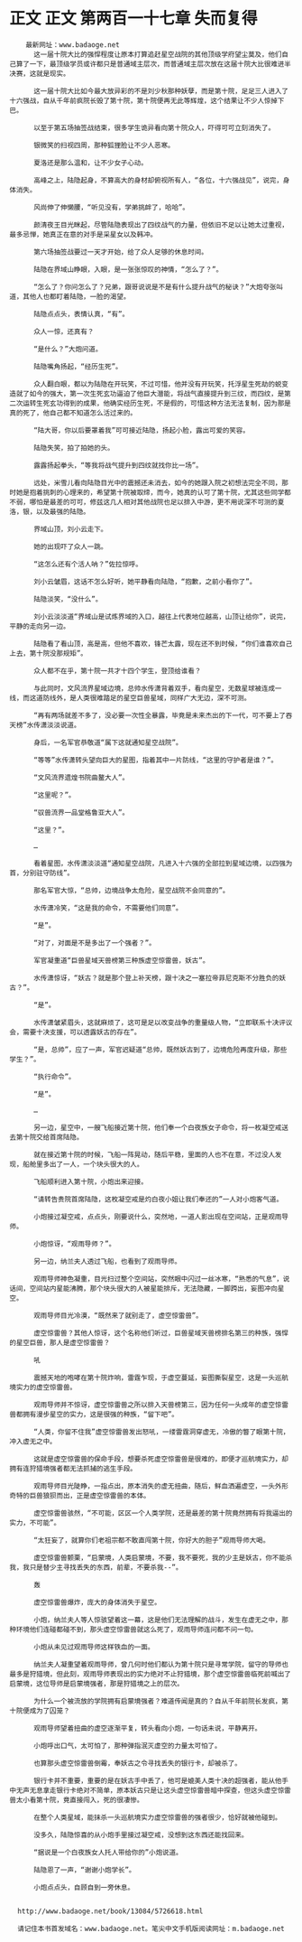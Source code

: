 # 正文 正文 第两百一十七章 失而复得
        最新网址：www.badaoge.net
          这一届十院大比的强悍程度让原本打算追赶星空战院的其他顶级学府望尘莫及，他们自己算了一下，最顶级学员或许都只是普通域主层次，而普通域主层次放在这届十院大比很难进半决赛，这就是现实。
      
          这一届十院大比如今最大放异彩的不是刘少秋那种妖孽，而是第十院，足足三人进入了十六强战，自从千年前疯院长毁了第十院，第十院便再无此等辉煌，这个结果让不少人惊掉下巴。
      
          以至于第五场抽签战结束，很多学生诡异看向第十院众人，吓得可可立刻消失了。
      
          银微笑的扫视四周，那种狐狸脸让不少人恶寒。
      
          夏洛还是那么温和，让不少女子心动。
      
          高峰之上，陆隐起身，不算高大的身材却俯视所有人，“各位，十六强战见”，说完，身体消失。
      
          风尚伸了伸懒腰，“听见没有，学弟挑衅了，哈哈”。
      
          颜清夜王目光眯起，尽管陆隐表现出了四纹战气的力量，但依旧不足以让她太过重视，最多忌惮，她真正在意的对手是采星女以及韩冲。
      
          第六场抽签战要过一天才开始，给了众人足够的休息时间。
      
          陆隐在界域山睁眼，入眼，是一张张惊叹的神情，“怎么了？”。
      
          “怎么了？你问怎么了？兄弟，跟哥说说是不是有什么提升战气的秘诀？”大炮夸张叫道，其他人也都盯着陆隐，一脸的渴望。
      
          陆隐点点头，表情认真，“有”。
      
          众人一惊，还真有？
      
          “是什么？”大炮问道。
      
          陆隐嘴角扬起，“经历生死”。
      
          众人翻白眼，都以为陆隐在开玩笑，不过可惜，他并没有开玩笑，托浮星生死劫的蜕变造就了如今的强大，第一次生死玄功逼迫了他巨大潜能，将战气直接提升到三纹，而四纹，是第二次运转生死玄功得到的成果，他确实经历生死，不是假的，可惜这种方法无法复制，因为那是真的死了，他自己都不知道怎么活过来的。
      
          “陆大哥，你以后要罩着我”可可接近陆隐，扬起小脸，露出可爱的笑容。
      
          陆隐失笑，拍了拍她的头。
      
          露露扬起拳头，“等我将战气提升到四纹就找你比一场”。
      
          远处，米雪儿看向陆隐目光中的震撼还未消去，如今的她跟入院之初想法完全不同，那时她是抱着挑刺的心理来的，希望第十院被取缔，而今，她真的认可了第十院，尤其这些同学都不弱，哪怕是最差的可可，修兹这几人相对其他战院也足以排入中游，更不用说深不可测的夏洛，银，以及最强的陆隐。
      
          界域山顶，刘小云走下。
      
          她的出现吓了众人一跳。
      
          “这怎么还有个活人呐？”佐拉惊呼。
      
          刘小云皱眉，这话不怎么好听，她平静看向陆隐，“抱歉，之前小看你了”。
      
          陆隐淡笑，“没什么”。
      
          刘小云淡淡道“界域山是试炼界域的入口，越往上代表地位越高，山顶让给你”，说完，平静的走向另一边。
      
          陆隐看了看山顶，高是高，但他不喜欢，锋芒太露，现在还不到时候，“你们谁喜欢自己上去，第十院没那规矩”。
      
          众人都不在乎，第十院一共才十四个学生，登顶给谁看？
      
          与此同时，文风流界星域边境，总帅水传潇背着双手，看向星空，无数星球被连成一线，而这道防线外，是人类很难踏足的星空巨兽星域，同样广大无边，深不可测。
      
          “再有两场就差不多了，没必要一次性全暴露，毕竟是未来杰出的下一代，可不要上了吞天榜”水传潇淡淡说道。
      
          身后，一名军官恭敬道“属下这就通知星空战院”。
      
          “等等”水传潇转头望向巨大的星图，指着其中一片防线，“这里的守护者是谁？”。
      
          “文风流界遗煌书院曲鳌大人”。
      
          “这里呢？”。
      
          “驭兽流界一品堂格鲁亚大人”。
      
          “这里？”。
      
          …
      
          看着星图，水传潇淡淡道“通知星空战院，凡进入十六强的全部拉到星域边境，以四强为首，分别驻守防线”。
      
          那名军官大惊，“总帅，边境战争太危险，星空战院不会同意的”。
      
          水传潇冷笑，“这是我的命令，不需要他们同意”。
      
          “是”。
      
          “对了，对面是不是多出了一个强者？”。
      
          军官凝重道“巨兽星域天兽榜第三种族虚空惊雷兽，妖古”。
      
          水传潇惊讶，“妖古？就是那个登上补天榜，跟十决之一塞拉帝菲尼克斯不分胜负的妖古？”。
      
          “是”。
      
          水传潇皱紧眉头，这就麻烦了，这可是足以改变战争的重量级人物，“立即联系十决评议会，需要十决支援，可以透露妖古的存在”。
      
          “是，总帅”，应了一声，军官迟疑道“总帅，既然妖古到了，边境危险再度升级，那些学生？”。
      
          “执行命令”。
      
          “是”。
      
          …
      
          另一边，星空中，一艘飞船接近第十院，他们奉一个白夜族女子命令，将一枚凝空戒送去第十院交给首席陆隐。
      
          就在接近第十院的时候，飞船一阵晃动，随后平稳，里面的人也不在意，不过没人发现，船舱里多出了一人，一个块头很大的人。
      
          飞船顺利进入第十院，小炮出来迎接。
      
          “请转告贵院首席陆隐，这枚凝空戒是灼白夜小姐让我们奉还的”一人对小炮客气道。
      
          小炮接过凝空戒，点点头，刚要说什么，突然地，一道人影出现在空间站，正是观雨导师。
      
          小炮惊讶，“观雨导师？”。
      
          另一边，纳兰夫人透过飞船，也看到了观雨导师。
      
          观雨导师神色凝重，目光扫过整个空间站，突然眼中闪过一丝冰寒，“熟悉的气息”，说话间，空间站内星能沸腾，那个块头很大的人被星能排斥，无法隐藏，一脚跨出，妄图冲向星空。
      
          观雨导师目光冷漠，“既然来了就别走了，虚空惊雷兽”。
      
          虚空惊雷兽？其他人惊讶，这个名称他们听过，巨兽星域天兽榜排名第三的种族，强悍的星空巨兽，那人是虚空惊雷兽？
      
          吼
      
          震撼天地的咆哮在第十院炸响，雷霆乍现，于虚空蔓延，妄图撕裂星空，这是一头巡航境实力的虚空惊雷兽。
      
          观雨导师并不惊讶，虚空惊雷兽之所以排入天兽榜第三，因为任何一头成年的虚空惊雷兽都拥有漫步星空的实力，这是很强的种族，“留下吧”。
      
          “人类，你留不住我”虚空惊雷兽发出怒吼，一缕雷霆洞穿虚无，冷傲的瞥了眼第十院，冲入虚无之中。
      
          这就是虚空惊雷兽的保命手段，想要杀死虚空惊雷兽是很难的，即便才巡航境实力，却拥有连狩猎境强者都无法抓捕的逃生手段。
      
          观雨导师目光陡睁，一指点出，原本消失的虚无扭曲，随后，鲜血洒遍虚空，一头外形奇特的巨兽狼狈而出，正是虚空惊雷兽的本体。
      
          虚空惊雷兽骇然，“不可能，区区一个人类学院，还是最差的第十院竟然拥有将我逼出的实力，不可能”。
      
          “太狂妄了，就算你们老祖宗都不敢直闯第十院，你好大的胆子”观雨导师大喝。
      
          虚空惊雷兽颤栗，“启蒙境，人类启蒙境，不要，我不要死，我的少主是妖古，你不能杀我，我只是替少主寻找丢失的东西，前辈，不要杀我--”。
      
          轰
      
          虚空惊雷兽爆炸，庞大的身体消失于星空。
      
          小炮，纳兰夫人等人惊骇望着这一幕，这是他们无法理解的战斗，发生在虚无之中，那种环境他们连碰都碰不到，那头虚空惊雷兽就这么死了，观雨导师连问都不问一句。
      
          小炮从未见过观雨导师这样铁血的一面。
      
          纳兰夫人凝重望着观雨导师，曾几何时他们都认为第十院只是寻常学院，留守的导师也最多是狩猎境，但此刻，观雨导师表现出的实力绝对不止狩猎境，那个虚空惊雷兽临死前喊出了启蒙境，这位导师是启蒙境强者，那是狩猎境之上的层次。
      
          为什么一个被流放的学院拥有启蒙境强者？难道传闻是真的？自从千年前院长发疯，第十院便成为了囚笼？
      
          观雨导师望着扭曲的虚空逐渐平复，转头看向小炮，一句话未说，平静离开。
      
          小炮呼出口气，太可怕了，那种弹指泯灭虚空的力量太可怕了。
      
          也算那头虚空惊雷兽倒霉，奉妖古之令寻找丢失的银行卡，却被杀了。
      
          银行卡并不重要，重要的是在妖古手中丢了，他可是媲美人类十决的超强者，能从他手中无声无息拿走银行卡绝对不简单，原本妖古只是让这头虚空惊雷兽暗中探查，但这头虚空惊雷兽太小看第十院，竟直接闯入，死的很凄惨。
      
          在整个人类星域，能抹杀一头巡航境实力虚空惊雷兽的强者很少，恰好就被他碰到。
      
          没多久，陆隐惊喜的从小炮手里接过凝空戒，没想到这东西还能找回来。
      
          “据说是一个白夜族女人托人带给你的”小炮说道。
      
          陆隐恩了一声，“谢谢小炮学长”。
      
          小炮点点头，自顾自到一旁休息。
      
      
      http://www.badaoge.net/book/13084/5726618.html
      
      请记住本书首发域名：www.badaoge.net。笔尖中文手机版阅读网址：m.badaoge.net